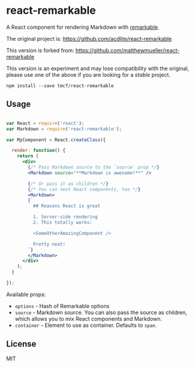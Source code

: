 react-remarkable
=================

A React component for rendering Markdown with [remarkable](https://github.com/jonschlinkert/remarkable).

The original project is: https://github.com/acdlite/react-remarkable

This version is forked from: https://github.com/matthewmueller/react-remarkable 

This version is an experiment and may lose compatibility with the original, 
please use one of the above if you are looking for a *stable* project.


```
npm install --save tmcf/react-remarkable
```

## Usage

```jsx

var React = require('react');
var Markdown = require('react-remarkable');

var MyComponent = React.createClass({

  render: function() {
    return (
      <div>
        {/* Pass Markdown source to the `source` prop */}
        <Markdown source="**Markdown is awesome!**" />

        {/* Or pass it as children */}
        {/* You can nest React components, too */}
        <Markdown>
        {`
          ## Reasons React is great

          1. Server-side rendering
          2. This totally works:

          <SomeOtherAmazingComponent />

          Pretty neat!
        `}
        </Markdown>
      </div>
    );
  }

});

```

Available props:

- `options` - Hash of Remarkable options
- `source`  - Markdown source. You can also pass the source as children, which allows you to mix React components and Markdown.
- `container` - Element to use as container. Defaults to `span`.

## License
MIT
